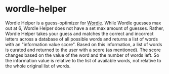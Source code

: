 # wordle-helper
Wordle Helper is a guess-optimizer for [Wordle](https://www.nytimes.com/games/wordle/index.html). While Wordle guesses max out at 6, Wordle Helper does not have a set max amount of guesses. Rather, Wordle Helper takes your guess and matches the correct and incorrect letters across a database of all possible words and returns a list of words with an "information value score". Based on this information, a list of words is curated and returned to the user with a score (as mentioned). The score changes based on the value of the word and the number of words left. So the information value is relative to the list of available words, not relative to the whole original list of words.
